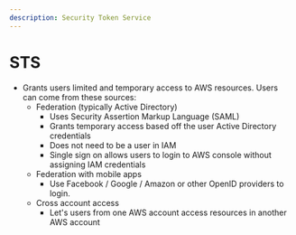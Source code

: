 ```yaml
---
description: Security Token Service
---
```


# STS

* Grants users limited and temporary access to AWS resources. Users can come from these sources:
  * Federation \(typically Active Directory\)
    * Uses Security Assertion Markup Language \(SAML\)
    * Grants temporary access based off the user Active Directory credentials
    * Does not need to be a user in IAM
    * Single sign on allows users to login to AWS console without assigning IAM credentials
  * Federation with mobile apps
    * Use Facebook / Google / Amazon or other OpenID providers to login.
  * Cross account access
    * Let's users from one AWS account access resources in another AWS account

